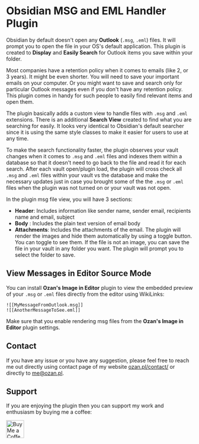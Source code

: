 # Obsidian MSG and EML Handler Plugin

Obsidian by default doesn't open any **Outlook** (`.msg`, `.eml`) files. It will prompt you to open the file in your OS's default application. This plugin is created to **Display** and **Easily Search** for Outlook items you save within your folder.

Most companies have a retention policy when it comes to emails (like 2, or 3 years). It might be even shorter. You will need to save your important emails on your computer. Or you might want to save and search only for particular Outlook messages even if you don't have any retention policy. This plugin comes in handy for such people to easily find relevant items and open them.

The plugin basically adds a custom view to handle files with `.msg` and `.eml` extensions. There is an additional **Search View** created to find what you are searching for easily. It looks very identical to Obsidian's default searcher since it is using the same style classes to make it easier for users to use at any time.

To make the search functionality faster, the plugin observes your vault changes when it comes to `.msg` and `.eml` files and indexes them within a database so that it doesn't need to go back to the file and read it for each search. After each vault open/plugin load, the plugin will cross check all `.msg` and `.eml` files within your vault vs the database and make the necessary updates just in case you brought some of the the `.msg` or `.eml` files when the plugin was not turned on or your vault was not open.

In the plugin msg file view, you will have 3 sections:

-   **Header**: Includes information like sender name, sender email, recipients name and email, subject
-   **Body** : Includes the plain text version of email body
-   **Attachments**: Includes the attachments of the email. The plugin will render the images and hide them automatically by using a toggle button. You can toggle to see them. If the file is not an image, you can save the file in your vault in any folder you want. The plugin will prompt you to select the folder to save.

## View Messages in Editor Source Mode

You can install **Ozan's Image in Editor** plugin to view the embedded preview of your `.msg` or `.eml` files directly from the editor using WikiLinks:

```text
![[MyMessageFromOutlook.msg]]
![[AnotherMessageToSee.eml]]
```

Make sure that you enable rendering msg files from the **Ozan's Image in Editor** plugin settings.

## Contact

If you have any issue or you have any suggestion, please feel free to reach me out directly using contact page of my website [ozan.pl/contact/](https://www.ozan.pl/contact/) or directly to <me@ozan.pl>.

## Support

If you are enjoying the plugin then you can support my work and enthusiasm by buying me a coffee:

<a href='https://ko-fi.com/L3L356V6Q' target='_blank'>
    <img height='48' style='border:0px;height:48px;' src='https://cdn.ko-fi.com/cdn/kofi1.png?v=2' border='0' alt='Buy Me a Coffee at ko-fi.com' />
</a>
